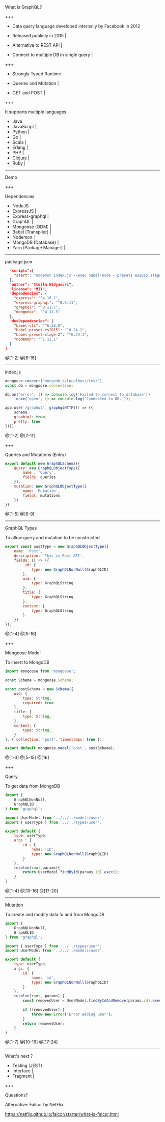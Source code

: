 What is GraphQL?

+++

- Data query language developed internally by Facebook in 2012

- Released publicly in 2015                                       |

- Alternative to REST API                                         |

- Connect to multiple DB in single query                          |

+++

- Strongly Typed Runtime      

- Queries and Mutation        |

- GET and POST                |

+++

It supports multiple languages

- Java
- JavaScript |
- Python     |
- Go         |
- Scala      |
- Erlang     |
- PHP        |
- Clojure    |
- Ruby       |

---

Demo


+++

Dependencies 
- NodeJS                    
- ExpressJS               | 
- Express-graphql         |
- GraphQL                 |
- Mongoose (ODM)          |
- Babel (Transpiler)      |
- Nodemon                 |
- MongoDB (Database)      |
- Yarn (Package Manager)  |

---

package.json

```json
  "scripts":{
    "start": "nodemon index.js --exec babel-node --presets es2015,stage-2"
  },
  "author": "Stella Widyasari",
  "license": "MIT",
  "dependencies": {
    "express": "^4.16.2",
    "express-graphql": "^0.6.11",
    "graphql": "^0.11.7",
    "mongoose": "^4.12.5"
  },
  "devDependencies": {
    "babel-cli": "^6.26.0",
    "babel-preset-es2015": "^6.24.1",
    "babel-preset-stage-2": "^6.24.1",
    "nodemon": "^1.12.1"
  }
}
```
@[1-2]
@[6-16]

---

index.js 

```js
mongoose.connect('mongodb://localhost/test');
const db = mongoose.connection;

db.on('error', () => console.log('Failed to connect to database'))
    .once('open', () => console.log('Connected to DB.'));

app.use('/graphql', graphqlHTTP(() => ({
    schema,
    graphiql: true,
    pretty: true
})));
```
@[1-2]
@[7-11]

+++

Queries and Mutations (Entry)

```js
export default new GraphQLSchema({
    query: new GraphQLObjectType({
        name : 'Query',
        fields: queries
    }),
    mutation: new GraphQLObjectType({
        name: 'Mutation',
        fields: mutations
    })
})
```
@[1-5]
@[6-9]

---

GraphQL Types

To allow query and mutation to be constructed

```js
export const postType = new GraphQLObjectType({
    name: 'Post',
    description: 'This is Post API',
    fields: () => ({
        _id: {
            type: new GraphQLNonNull(GraphQLID)
        },
        uid: {
            type: GraphQLString
        },
        title: {
            type: GraphQLString
        },
        content: {
            type: GraphQLString
        }
    })
});
```
@[1-4]
@[5-16]

+++

Mongoose Model

To insert to MongoDB 

```js
import mongoose from 'mongoose';

const Schema = mongoose.Schema;

const postSchema = new Schema({
    uid: {
        type: String,
        required: true
    },
    title: {
        type: String,
    },
    content: {
        type: String,
    }
}, { collection: 'post', timestamps: true });

export default mongoose.model('post', postSchema);
```
@[1-3]
@[5-15]
@[16]

+++

Query 

To get data from MongoDB 

```js
import {
    GraphQLNonNull,
    GraphQLID
} from 'graphql';

import UserModel from '../../../models/user';
import { userType } from '../../types/user';

export default {
    type: userType,
    args : {
        id : {
            name: 'ID',
            type: new GraphQLNonNull(GraphQLID)
        }
    },
    resolve(root,params){
        return UserModel.findById(params.id).exec();
    }
}
```
@[1-4]
@[10-16]
@[17-20]

---

Mutation

To create and modify data to and from MongoDB 

```js
import {
    GraphQLNonNull,
    GraphQLID
} from 'graphql';

import { userType } from '../../types/user';
import UserModel from '../../../models/user';

export default {
    type: userType,
    args: {
        id: {
            name: 'id',
            type: new GraphQLNonNull(GraphQLID)
        }
    },
    resolve(root, params) {
        const removedUser = UserModel.findByIdAndRemove(params.id).exec();
    
        if (!removedUser) {
            throw new Error('Error adding user');
        }
        return removedUser;
    }
}
```
@[1-7]
@[10-16]
@[17-24]

---

What's next ?
- Testing (JEST)
- Interface        |
- Fragment         |

+++

Questions?

Alternative: Falcor by NetFlix

https://netflix.github.io/falcor/starter/what-is-falcor.html



